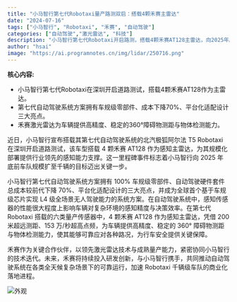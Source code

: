 ```yaml
---
title: "小马智行第七代Robotaxi量产路测双启：搭载4颗禾赛主雷达"
date: "2024-07-16"
tags: ["小马智行", "Robotaxi", "禾赛", "自动驾驶"]
categories: ["自动驾驶","激光雷达", "科技"]
description: "小马智行第七代Robotaxi开启路测，搭载4颗禾赛AT128主雷达，向2025年底前千辆车队目标迈进。"
author: "hsai"
image: "https://ai.programnotes.cn/img/lidar/250716.png"
---
```


**核心内容:**
- 小马智行第七代Robotaxi在深圳开启道路测试，搭载4颗禾赛AT128作为主雷达。
- 第七代自动驾驶系统方案拥有车规级零部件、成本下降70%、平台化适配设计三大亮点。
- 禾赛激光雷达为车辆提供高精度、稳定的360°障碍物测距与物体检测能力。

近日，小马智行宣布搭载其第七代自动驾驶系统的北汽极狐阿尔法 T5 Robotaxi 在深圳开启道路测试，该车型搭载 4 颗禾赛 AT128 作为感知主雷达，为其规模化部署提供行业领先的感知能力支撑。这一里程碑事件标志着小马智行向 2025 年底前车队规模扩至千辆的目标迈出关键一步。

小马智行第七代自动驾驶系统方案拥有 100% 车规级零部件、自动驾驶硬件套件总成本较前代下降 70%、平台化适配设计的三大亮点，并成为全球首个基于车规级芯片实现 L4 级全场景无人驾驶能力的系统方案。在自动驾驶系统中，感知传感器的性能很大程度上影响车辆对复杂环境的感知精度与决策效率。在第七代 Robotaxi 搭载的六类量产传感器中，4 颗禾赛 AT128 作为感知主雷达，凭借 200 米超远测距、153 万/秒超高点频，为车辆提供高精度、稳定的 360° 障碍物测距与物体检测能力，使其能够可靠应对各种路况，为行车安全提供关键保障。

禾赛作为关键合作伙伴，以领先激光雷达技术与成熟量产能力，紧密协同小马智行的技术迭代。未来，禾赛将持续投入研发创新，与小马智行携手，共同推动自动驾驶系统在各类全天候复杂场景下的可靠运行，加速 Robotaxi 千辆级车队的商业化落地进程。

![外观](https://ai.programnotes.cn/img/lidar/250716.png)
